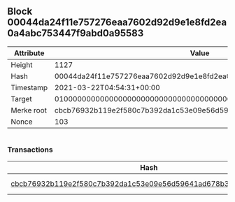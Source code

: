 ## Block 00044da24f11e757276eaa7602d92d9e1e8fd2ea0a4abc753447f9abd0a95583

Attribute | Value
--- | ---
Height | 1127
Hash | 00044da24f11e757276eaa7602d92d9e1e8fd2ea0a4abc753447f9abd0a95583
Timestamp | 2021-03-22T04:54:31+00:00
Target | 0100000000000000000000000000000000000000000000000000000000000000
Merke root | cbcb76932b119e2f580c7b392da1c53e09e56d59641ad678b3265334e4f1fd6a
Nonce | 103

```

```

### Transactions

Hash | Amount
--- | ---
[cbcb76932b119e2f580c7b392da1c53e09e56d59641ad678b3265334e4f1fd6a](cbcb76932b119e2f580c7b392da1c53e09e56d59641ad678b3265334e4f1fd6a.md) | 10.00000000 SKEPTI 
